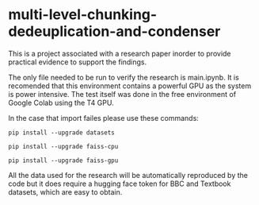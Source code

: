 # multi-level-chunking-dedeuplication-and-condenser
This is a project associated with a research paper inorder to provide practical evidence to support the findings.

The only file needed to be run to verify the research is main.ipynb.
It is recomended that this environment contains a powerful GPU as the system is power intensive.
The test itself was done in the free environment of Google Colab using the T4 GPU.

In the case that import failes please use these commands:
```
pip install --upgrade datasets
```
```
pip install --upgrade faiss-cpu
```
```
pip install --upgrade faiss-gpu
```

All the data used for the research will be automatically reproduced by the code but it does require a hugging face token for BBC and Textbook datasets, which are easy to obtain.